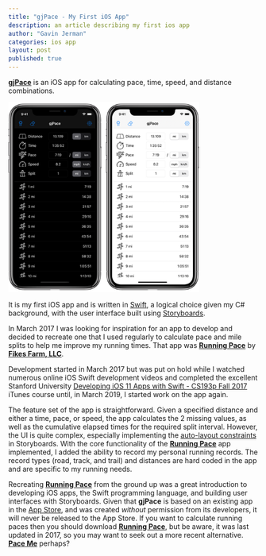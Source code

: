 ```yaml
---
title: "gjPace - My First iOS App"
description: an article describing my first ios app
author: "Gavin Jerman"
categories: ios app
layout: post
published: true
---
```


[**gjPace**](/gjPace) is an iOS app for calculating pace, time, speed, and distance combinations.

<img width="384" src="/images/2021-08-15-gjpace-ios-app-1.png" alt="gjPace"/>


It is my first iOS app and is written in [Swift](https://swift.org), a logical choice given my C# background, with the user interface built using [Storyboards](https://developer.apple.com/xcode/interface-builder/).

In March 2017 I was looking for inspiration for an app to develop and decided to recreate one that I used regularly to calculate pace and mile splits to help me improve my running times. That app was **[Running Pace](https://apps.apple.com/gb/app/running-pace/id519170773)** by **[Fikes Farm, LLC](http://fikesfarm.com/rp/)**.

Development started in March 2017 but was put on hold while I watched numerous online iOS Swift development videos and completed the excellent Stanford University [Developing iOS 11 Apps with Swift - CS193p Fall 2017](https://itunes.apple.com/in/course/developing-ios-11-apps-with-swift/id1309275316) iTunes course until, in March 2019, I started work on the app again.

The feature set of the app is straightforward. Given a specified distance and either a time, pace, or speed, the app calculates the 2 missing values, as well as the cumulative elapsed times for the required split interval. However, the UI is quite complex, especially implementing the [auto-layout constraints](https://developer.apple.com/library/archive/documentation/UserExperience/Conceptual/AutolayoutPG/index.html) in Storyboards. With the core functionality of the **[Running Pace](https://apps.apple.com/gb/app/running-pace/id519170773)** app implemented, I added the ability to record my personal running records. The record types (road, track, and trail) and distances are hard coded in the app and are specific to my running needs.

Recreating **[Running Pace](https://apps.apple.com/gb/app/running-pace/id519170773)** from the ground up was a great introduction to developing iOS apps, the Swift programming language, and building user interfaces with Storyboards. Given that **gjPace** is based on an existing app in the [App Store](https://www.apple.com/uk/app-store/), and was created *without* permission from its developers, it will never be released to the App Store. If you want to calculate running paces then you should download **[Running Pace](https://apps.apple.com/gb/app/running-pace/id519170773)**, but be aware, it was last updated in 2017, so you may want to seek out a more recent alternative. **[Pace Me](https://apps.apple.com/gb/app/pace-me-running-calculator/id1166223979)** perhaps?

